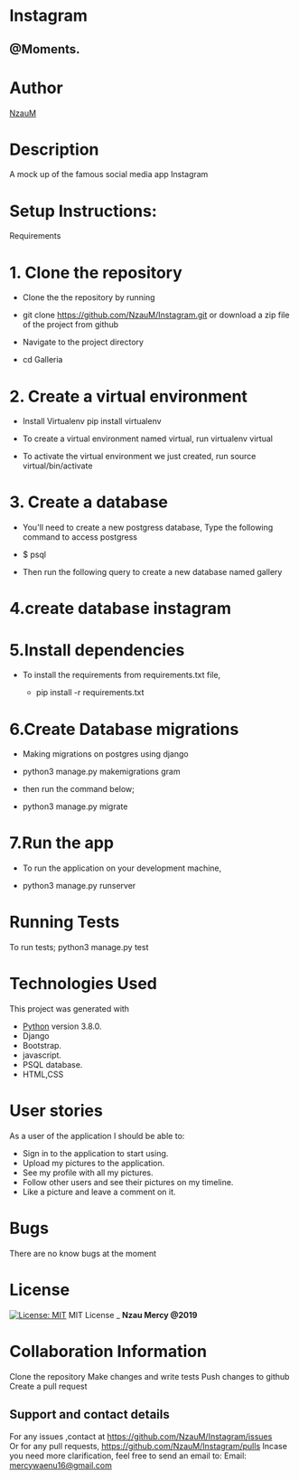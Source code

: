 # Instagram


## @Moments.
# Author
[NzauM](https://github.com/NzauM/Galleria.git)

# Description
A mock up of the famous social media app Instagram 

# Setup Instructions:
Requirements
# 1. Clone the repository
* Clone the the repository by running

* git clone https://github.com/NzauM/Instagram.git
or download a zip file of the project from github

* Navigate to the project directory

* cd Galleria
# 2. Create a virtual environment
* Install Virtualenv
 pip install virtualenv
 
* To create a virtual environment named virtual, run
virtualenv virtual

* To activate the virtual environment we just created, run
source virtual/bin/activate

# 3. Create a database
* You'll need to create a new postgress database, Type the following command to access postgress

 * $ psql
  * Then run the following query to create a new database named gallery

# 4.create database instagram
# 5.Install dependencies
* To install the requirements from requirements.txt file,

  * pip install -r requirements.txt
# 6.Create Database migrations
* Making migrations on postgres using django

* python3 manage.py makemigrations gram
* then run the command below;

* python3 manage.py migrate
# 7.Run the app
* To run the application on your development machine,

* python3 manage.py runserver
# Running Tests
To run tests;
python3 manage.py test

# Technologies Used
This project was generated with
  * [Python](https://www.python.org/) version 3.8.0.
  * Django
  * Bootstrap.
  * javascript.
  * PSQL database.
  * HTML,CSS
# User stories
As a user of the application I should be able to:

*  Sign in to the application to start using.
 * Upload my pictures to the application.
* See my profile with all my pictures.
* Follow other users and see their pictures on my timeline.
* Like a picture and leave a comment on it.
# Bugs
There are no know bugs at the moment


# License
[![License: MIT](https://img.shields.io/badge/License-MIT-yellow.svg)](https://github.com/NzauM/Instagram/blob/master/LICENSE)
MIT License
\_ **Nzau Mercy @2019**


# Collaboration Information
Clone the repository
Make changes and write tests
Push changes to github
Create a pull request
## Support and contact details
 For any issues ,contact at https://github.com/NzauM/Instagram/issues <br>
 Or for any pull requests, https://github.com/NzauM/Instagram/pulls
  Incase you need more clarification, feel free to send an email to: 
Email: mercywaenu16@gmail.com

